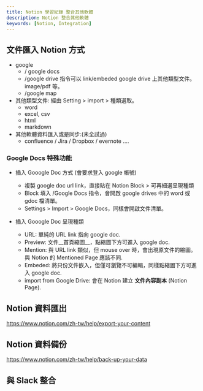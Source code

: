 ```yaml
---
title: Notion 學習紀錄 整合其他軟體
description: Notion 整合其他軟體
keywords: [Notion, Integration]
---
```



## 文件匯入 Notion 方式
* google
    * / google docs 
    * /google drive 指令可以 link/embeded google drive 上其他類型文件。image/pdf 等。
    * /google map     
* 其他類型文件: 經由 Setting > import > 種類選取。
    * word 
    * excel, csv
    * html
    * markdown
 * 其他軟體資料匯入或是同步:\(未全試過)
    * confluence / Jira / Dropbox / evernote ....

### Google Docs 特殊功能
* 插入 Gooogle Doc 方式 (會要求登入 google 帳號)
    * 複製 google doc url link，直接貼在 Notion Block > 可再細選呈現種類
    * Block 填入 /Google Docs 指令，會開啟 google drives 中的 word 或 gdoc 檔清單。
    * Settings > Import > Google Docs，同樣會開啟文件清單。
    
* 插入 Gooogle Doc 呈現種類
    * URL: 單純的 URL link 指向 google doc.
    * Preview: 文件__首頁縮圖__，點縮圖下方可進入 google doc.
    * Mention: 與 URL link 類似，但 mouse over 時，會出現原文件的縮圖。與 Notion 的 Mentioned Page 應該不同.
    * Embeded: 將只份文件嵌入，但僅可瀏覽不可編輯，同樣點縮圖下方可進入 google doc.
    * import from Google Drive: 會在 Notion 建立 __文件內容副本__ \(Notion Page).
    



## Notion 資料匯出
https://www.notion.com/zh-tw/help/export-your-content

## Notion 資料備份
https://www.notion.com/zh-tw/help/back-up-your-data

## 與 Slack 整合